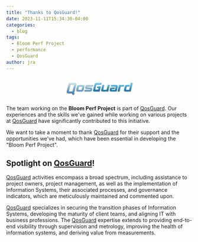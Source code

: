 ```yaml
---
title: "Thanks to QosGuard!"
date: 2023-11-11T15:34:30-04:00
categories:
  - blog
tags:
  - Bloom Perf Project
  - performance
  - QosGuard
author: jra
---
```


<p align="center">
  <a href="https://www.qosguard.com/en/">
    <img src="/assets/images/qosguard-logo.png" alt="QosGuard" width="200"/>
  </a>
</p>

The team working on the **Bloom Perf Project** is part of [QosGuard][qosguard]. Our experiences and the skills we've gained while working on various projects at [QosGuard][qosguard] have significantly contributed to this initiative.

We want to take a moment to thank [QosGuard][qosguard] for their support and the opportunities we've had, which have been essential in developing the "Bloom Perf Project".

## Spotlight on [QosGuard][qosguard]!

[QosGuard][qosguard] activities encompass a broad spectrum, including assistance to project owners, project management, as well as the implementation of Information Systems, their associated processes, and governance indicators, which are meticulously maintained and commented upon.

[QosGuard][qosguard] specializes in securing the transition phases of Information Systems, developing the maturity of client teams, and aligning IT with business professions. The [QosGuard][qosguard] expertise extends to providing end-to-end visibility through supervision and metrology, improving the health of information systems, and deriving value from measurements.

[qosguard]: https://www.qosguard.com/en/
